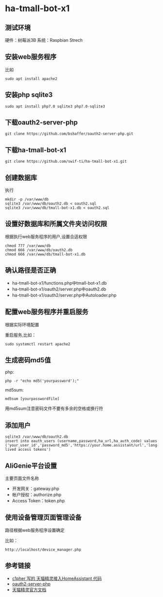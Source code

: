 # ha-tmall-bot-x1

## 测试环境
硬件：树莓派3B
系统：Raspbian Strech

## 安装web服务程序
比如
```
sudo apt install apache2
```

## 安装php sqlite3
```
sudo apt install php7.0 sqlite3 php7.0-sqlite3
```

## 下载oauth2-server-php 
```
git clone https://github.com/bshaffer/oauth2-server-php.git
```

## 下载ha-tmall-bot-x1
```
git clone https://github.com/swif-ti/ha-tmall-bot-x1.git
```

## 创建数据库
执行
```
mkdir -p /var/www/db
sqlite3 /var/www/db/oauth2.db < oauth2.sql
sqlite3 /var/www/db/tmall-bot-x1.db < oauth2.sql
```

## 设置好数据库和所属文件夹访问权限
根据执行web服务程序的用户,设置合适权限
```
chmod 777 /var/www/db
chmod 666 /var/www/db/oauth2.db
chmod 666 /var/www/db/tmall-bot-x1.db
```

## 确认路径是否正确
- ha-tmall-bot-x1/functions.php中tmall-bot-x1.db
- ha-tmall-bot-x1/oauth2/server.php中oauth2.db
- ha-tmall-bot-x1/oauth2/server.php中Autoloader.php

## 配置web服务程序并重启服务
根据实际环境配置

重启服务,比如：
```
sudo systemctl restart apache2
```

## 生成密码md5值
php:
```
php -r "echo md5('yourpassword');"
```
md5sum:
```
md5sum [yourpasswordfile]
```
用md5sum注意密码文件不要有多余的空格或换行符

## 添加用户

```
sqlite3 /var/www/db/oauth2.db
insert into oauth_users (username,password,ha_url,ha_auth_code) values ('your_user_id','password_md5','https://your.home.assistant/url','long-lived access tokens')
```

## AliGenie平台设置
主要页面文件名称
- 开发网关：gateway.php
- 帐户授权：authorize.php
- Access Token：token.php

## 使用设备管理页面管理设备
路径根据web服务程序设置确定

比如：
```
http://localhost/device_manager.php
```

## 参考链接
- [c1pher 写的 天猫精灵接入HomeAssistant 代码](https://github.com/c1pher-cn/tmall-bot-x1)
- [oauth2-server-php](https://github.com/bshaffer/oauth2-server-php)
- [天猫精灵官方文档](https://doc-bot.tmall.com/docs/doc.htm?spm=0.7629140.0.0.55c417809wAykW&treeId=393&articleId=107674&docType=1)
